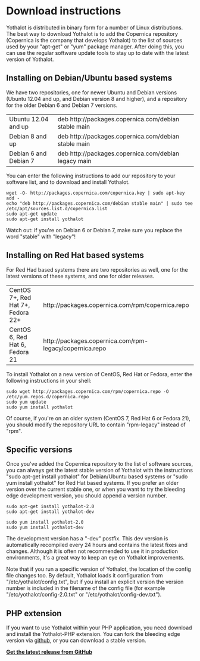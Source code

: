 # Download instructions

Yothalot is distributed in binary form for a number of Linux distributions.
The best way to download Yothalot is to add the Copernica repository (Copernica 
is the company that develops Yothalot) to the list of sources 
used by your "apt-get" or "yum" package manager. After doing this, you
can use the regular software update tools to stay up to date with the
latest version of Yothalot.


## Installing on Debian/Ubuntu based systems

We have two repositories, one for newer Ubuntu and Debian versions (Ubuntu
12.04 and up, and Debian version 8 and higher), and a repository for the
older Debian 6 and Debian 7 versions.

<table>
    <tr>
        <td>Ubuntu 12.04 and up</td>
        <td>deb http://packages.copernica.com/debian stable main</td>
    </tr>
    <tr>
        <td>Debian 8 and up</td>
        <td>deb http://packages.copernica.com/debian stable main</td>
    </tr>
    <tr>
        <td>Debian 6 and Debian 7</td>
        <td>deb http://packages.copernica.com/debian legacy main</td>
    </tr>
</table>

You can enter the following instructions to add our repository to your
software list, and to download and install Yothalot.

```
wget -O- http://packages.copernica.com/copernica.key | sudo apt-key add -
echo "deb http://packages.copernica.com/debian stable main" | sudo tee /etc/apt/sources.list.d/copernica.list
sudo apt-get update
sudo apt-get install yothalot
```

Watch out: if you're on Debian 6 or Debian 7, make sure you replace the 
word "stable" with "legacy"!


## Installing on Red Hat based systems

For Red Had based systems there are two repositories as well, one for
the latest versions of these systems, and one for older releases.

<table>
    <tr>
        <td>CentOS 7+, Red Hat 7+, Fedora 22+</td>
        <td>http://packages.copernica.com/rpm/copernica.repo</td>
    </tr>
    <tr>
        <td>CentOS 6, Red Hat 6, Fedora 21</td>
        <td>http://packages.copernica.com/rpm-legacy/copernica.repo</td>
    </tr>
</table>

To install Yothalot on a new version of CentOS, Red Hat or Fedora, enter
the following instructions in your shell:

```
sudo wget http://packages.copernica.com/rpm/copernica.repo -O /etc/yum.repos.d/copernica.repo
sudo yum update
sudo yum install yothalot
```

Of course, if you're on an older system (CentOS 7, Red Hat 6 or Fedora 21),
you should modify the repository URL to contain "rpm-legacy" instead of "rpm".


## Specific versions

Once you've added the Copernica repository to the list of software sources,
you can always get the latest stable version of Yothalot with the instructions
"sudo apt-get install yothalot" for Debian/Ubuntu based systems or
"sudo yum install yothalot" for Red Hat based systems. If you prefer an older
version over the current stable one, or when you want to try the bleeding edge 
development version, you should append a version number.

```
sudo apt-get install yothalot-2.0
sudo apt-get install yothalot-dev
```
```
sudo yum install yothalot-2.0
sudo yum install yothalot-dev
```

The development version has a "-dev" postfix. This dev version is automatically
recompiled every 24 hours and contains the latest fixes and changes. 
Although it is often not recommended to use it in production environments, it's
a great way to keep an eye on Yothalot improvements.

Note that if you run a specific version of Yothalot, the location of the config
file changes too. By default, Yothalot loads it configuration from "/etc/yothalot/config.txt",
but if you install an explicit version the version number is included in the 
filename of the config file (for example "/etc/yothalot/config-2.0.txt" or 
"/etc/yothalot/config-dev.txt").


## PHP extension

If you want to use Yothalot within your PHP application, you need download and 
install the Yothalot-PHP extension. You can fork the bleeding edge version via
[github](https://github.com/CopernicaMarketingSoftware/Yothalot-PHP), or you
can download a stable version.

**[Get the latest release from GitHub](https://github.com/CopernicaMarketingSoftware/Yothalot-PHP/releases)**

